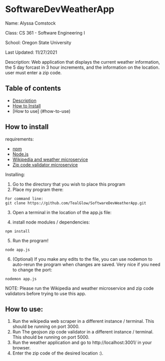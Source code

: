 # SoftwareDevWeatherApp

Name: Alyssa Comstock

Class: CS 361 - Software Engineering I

School: Oregon State University

Last Updated: 11/27/2021

Description: Web application that displays the current weather information, the 5 day forcast in 3 hour increments, and the information on the location.
user must enter a zip code. 


## Table of contents
- [Description](#SoftwareDevWatherApp)
- [How to Install](#how-to-install)
- [How to use] (#how-to-use)


## How to install

requirements:
- [npm](https://www.npmjs.com/)
- [Node.js](https://nodejs.org/en/download/)
- [Wikipedia and weather microservice](https://github.com/TealGlow/WikiWebScraper)
- [Zip code validator microservice](https://github.com/cjpdx-dev/geoJSON-imager)

Installing:
1. Go to the directory that you wish to place this program
2. Place my program there:
```
For command line:
git clone https://github.com/TealGlow/SoftwareDevWeatherApp.git
```
3. Open a terminal in the location of the app.js file:

4. install node modules / dependencies:
```
npm install
```
5. Run the program!
```
node app.js
```
6. (Optional) If you make any edits to the file, you can use nodemon to auto-rerun the program when changes are saved. Very nice if you need to change the port:
```
nodemon app.js
```

NOTE: Please run the Wikipedia and weather microservice and zip code validators before trying to use this app.

## How to use:
1. Run the wikipedia web scraper in a different instance / terminal. This should be running on port 3000.
2. Run The geojson zip code validator in a different instance / terminal.  This should be running on port 5000.
3. Run the weather application and go to http://localhost:3001/ in your browser.
4. Enter the zip code of the desired location :).
